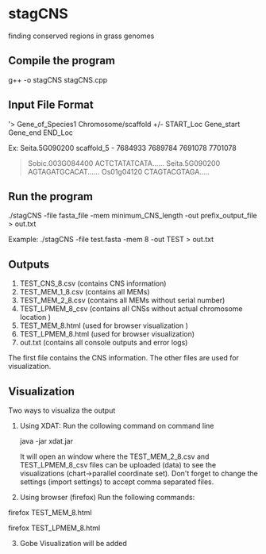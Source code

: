 # stagCNS
finding conserved regions in grass genomes

Compile the program
-------------------

g++ -o stagCNS stagCNS.cpp

Input File Format
-----------------
  '> Gene_of_Species1 Chromosome/scaffold +/-  START_Loc Gene_start Gene_end END_Loc

  Ex: Seita.5G090200 scaffold_5 - 7684933 7689784 7691078 7701078


  >Sobic.003G084400
  ACTCTATATCATA......
  >Seita.5G090200
  AGTAGATGCACAT......
  >Os01g04120
  CTAGTACGTAGA.....
  
  

Run the program
---------------

./stagCNS -file fasta_file -mem minimum_CNS_length  -out prefix_output_file   >  out.txt

Example: ./stagCNS -file  test.fasta  -mem 8   -out TEST  > out.txt

Outputs
-------
1. TEST_CNS_8.csv (contains CNS information)
2. TEST_MEM_1_8.csv (contains all MEMs)
3. TEST_MEM_2_8.csv (contains all MEMs without serial number)
4. TEST_LPMEM_8_csv (contains all CNSs without actual chromosome location ) 
5. TEST_MEM_8.html  (used for browser visualization )
6. TEST_LPMEM_8.html (used for browser visualization)
7. out.txt (contains all console outputs and error logs)

The first file contains the CNS information. The other files are used for visualization.

Visualization
-------------
Two ways to visualiza the output

1. Using XDAT: 
   Run the collowing command on command line

   java -jar xdat.jar
   
   It will open an window where the TEST_MEM_2_8.csv and TEST_LPMEM_8_csv  files can be uploaded (data) to see the visualizations
   (chart->parallel coordinate set). 
   Don't forget to change the settings (import settings) to accept comma separated files.

2. Using browser (firefox)
 Run the following commands:

 firefox TEST_MEM_8.html
 
 firefox TEST_LPMEM_8.html

3. Gobe Visualization will be added
